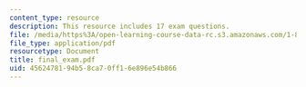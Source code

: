 ```yaml
---
content_type: resource
description: This resource includes 17 exam questions.
file: /media/https%3A/open-learning-course-data-rc.s3.amazonaws.com/1-85-water-and-wastewater-treatment-engineering-spring-2006/4562478194b58ca70ff16e896e54b866_final_exam.pdf
file_type: application/pdf
resourcetype: Document
title: final_exam.pdf
uid: 45624781-94b5-8ca7-0ff1-6e896e54b866
---
```

